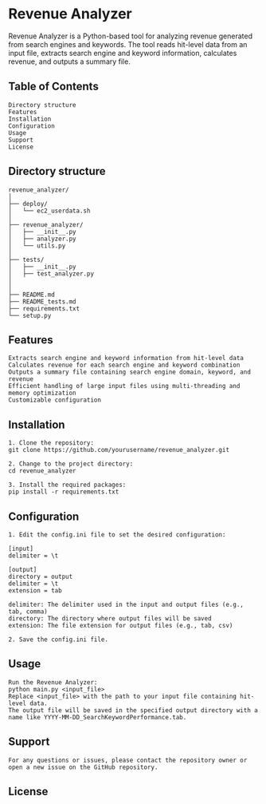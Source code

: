 # Revenue Analyzer

Revenue Analyzer is a Python-based tool for analyzing revenue generated from search engines and keywords. The tool reads hit-level data from an input file, extracts search engine and keyword information, calculates revenue, and outputs a summary file.

## Table of Contents

	Directory structure
	Features
	Installation
	Configuration
	Usage
	Support
	License

## Directory structure

	revenue_analyzer/
	│
	├── deploy/
	│   └── ec2_userdata.sh
	│
	├── revenue_analyzer/
	│   ├── __init__.py
	│   ├── analyzer.py
	│   └── utils.py
	│
	├── tests/
	│   ├── __init__.py
	│   ├── test_analyzer.py
	│   
	│
	├── README.md
	├── README_tests.md
	├── requirements.txt
	└── setup.py


## Features

	Extracts search engine and keyword information from hit-level data
	Calculates revenue for each search engine and keyword combination
	Outputs a summary file containing search engine domain, keyword, and revenue
	Efficient handling of large input files using multi-threading and memory optimization
	Customizable configuration

## Installation

	1. Clone the repository:
	git clone https://github.com/yourusername/revenue_analyzer.git

	2. Change to the project directory:
	cd revenue_analyzer

	3. Install the required packages:
	pip install -r requirements.txt

## Configuration

	1. Edit the config.ini file to set the desired configuration:

	[input]
	delimiter = \t

	[output]
	directory = output
	delimiter = \t
	extension = tab

	delimiter: The delimiter used in the input and output files (e.g., tab, comma)
	directory: The directory where output files will be saved
	extension: The file extension for output files (e.g., tab, csv)

	2. Save the config.ini file.

## Usage

	Run the Revenue Analyzer:
	python main.py <input_file>
	Replace <input_file> with the path to your input file containing hit-level data.
	The output file will be saved in the specified output directory with a name like YYYY-MM-DD_SearchKeywordPerformance.tab.

## Support

	For any questions or issues, please contact the repository owner or open a new issue on the GitHub repository.

## License
